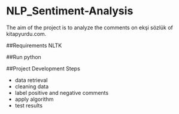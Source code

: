 # NLP_Sentiment-Analysis
The aim of the project is to analyze the comments on ekşi sözlük of kitapyurdu.com.

##Requirements
NLTK

##Run
python

##Project Development Steps
* data retrieval
* cleaning data
* label positive and negative comments
* apply algorithm
* test results

